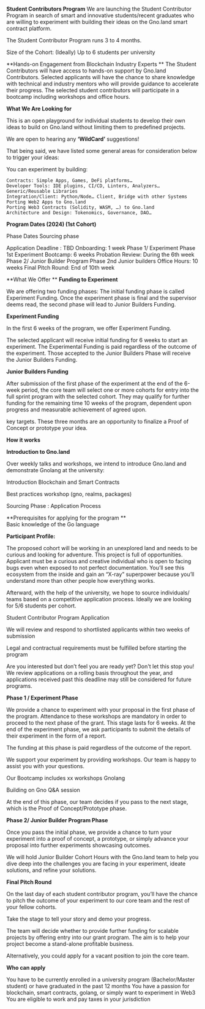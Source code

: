 **Student Contributors Program**
We are launching the Student Contributor Program in search of smart and innovative students/recent graduates who are willing to experiment with building their ideas on the Gno.land smart contract platform.

The Student Contributor Program runs 3 to 4 months.

Size of the Cohort: (Ideally) Up to 6 students per university

**Hands-on Engagement from Blockchain Industry Experts
**
The Student Contributors will have access to hands-on support by Gno.land Contributors. Selected applicants will have the chance to share knowledge with technical and industry mentors who will provide guidance to accelerate their progress. The selected student contributors will participate in a bootcamp including workshops and office hours.

**What We Are Looking for**

This is an open playground for individual students to develop their own ideas to build on Gno.land without limiting them to predefined projects.

We are open to hearing any **‘WildCardʼ** suggestions!

That being said, we have listed some general areas for consideration below to trigger your ideas:

You can experiment by building:


	Contracts: Simple Apps, Games, DeFi platforms…
	Developer Tools: IDE plugins, CI/CD, Linters, Analyzers… 	Generic/Reusable Libraries
	Integration/Client: Python/Node… Client, Bridge with other Systems 	Porting Web2 Apps to Gno.land
	Porting Web3 Contracts (Solidity, WASM, …) to Gno.land
	Architecture and Design: Tokenomics, Governance, DAO…


**Program Dates (2024) (1st Cohort)**

Phase
Dates
Sourcing phase


Application Deadline : TBD
Onboarding: 1 week
Phase 1/ Experiment Phase
1st Experiment Bootcamp: 6 weeks
Probation Review: During the 6th week
Phase 2/ Junior Builder Program Phase
2nd Junior builders Office Hours: 10 weeks
Final Pitch Round: End of 10th week

**What We Offer **
**Funding to Experiment**

We are offering two funding phases: The initial funding phase is called Experiment Funding. Once the experiment phase is final and the supervisor deems read, the second phase will lead to Junior Builders Funding.


****Experiment Funding****

In the first 6 weeks of the program, we offer Experiment Funding.

The selected applicant will receive initial funding for 6 weeks to start an experiment. The Experimental Funding is paid regardless of the outcome of the experiment.
Those accepted to the Junior Builders Phase will receive the Junior Builders Funding.

**Junior Builders Funding**

After submission of the first phase of the experiment at the end of the 6-week period, the core team will select one or more cohorts for entry into the full sprint program with the selected cohort. They may qualify for further funding for the remaining time 10 weeks of the program, dependent upon progress and measurable achievement of agreed upon.

key targets. These three months are an opportunity to finalize a Proof of Concept
or prototype your idea.

**How it works**

**Introduction to Gno.land**

Over weekly talks and workshops, we intend to introduce Gno.land and demonstrate Gnolang at the university:
	
 Introduction Blockchain and Smart Contracts
	
 Best practices workshop (gno, realms, packages)

Sourcing Phase : Application Process


**Prerequisites for applying for the program
**	
Basic knowledge of the Go language

**Participant Profile:**

The proposed cohort will be working in an unexplored land and needs to be curious and looking for adventure. This project is full of opportunities. Applicant must be a curious and creative individual who is open to facing bugs even when exposed to not perfect documentation. Youʼll see this ecosystem from the inside and gain an “X-rayˮ superpower because youʼll understand more than other people how everything works.

Afterward, with the help of the university, we hope to source individuals/ teams based on a competitive application process. Ideally we are looking for 5/6 students per cohort.

Student Contributor Program Application

We will review and respond to shortlisted applicants within two weeks of submission

Legal and contractual requirements must be fulfilled before starting the program

Are you interested but donʼt feel you are ready yet? Don't let this stop you! We review applications on a rolling basis throughout the year, and applications received past this deadline may still be considered for future programs.

**Phase 1 / Experiment Phase**

We provide a chance to experiment with your proposal in the first phase of the program. Attendance to these workshops are mandatory in order to proceed to the next phase of the grant. This stage lasts for 6 weeks. At the end of the experiment phase, we ask participants to submit the details of their experiment in the form of a report.

The funding at this phase is paid regardless of the outcome of the report.

We support your experiment by providing workshops. Our team is happy to assist you with your questions.

Our Bootcamp includes xx workshops  Gnolang

Building on Gno  Q&A session

At the end of this phase, our team decides if you pass to the next stage, which is the Proof of Concept/Prototype phase.

**Phase 2/ Junior Builder Program Phase**

Once you pass the initial phase, we provide a chance to turn your experiment into a proof of concept, a prototype, or simply advance your proposal into further experiments showcasing outcomes.

We will hold Junior Builder Cohort Hours with the Gno.land team to help you dive deep into the challenges you are facing in your experiment, ideate solutions, and refine your solutions.

**Final Pitch Round**

On the last day of each student contributor program, youʼll have the chance to pitch the outcome of your experiment to our core team and the rest of your fellow cohorts.

Take the stage to tell your story and demo your progress.

The team will decide whether to provide further funding for scalable projects by offering entry into our grant program. The aim is to help your project become a stand-alone profitable business.

Alternatively, you could apply for a vacant position to join the core team.

**Who can apply**

You have to be currently enrolled in a university program (Bachelor/Master student) or have graduated in the past 12 months
You have a passion for blockchain, smart contracts, golang, or simply want to experiment in Web3
You are eligible to work and pay taxes in your jurisdiction
